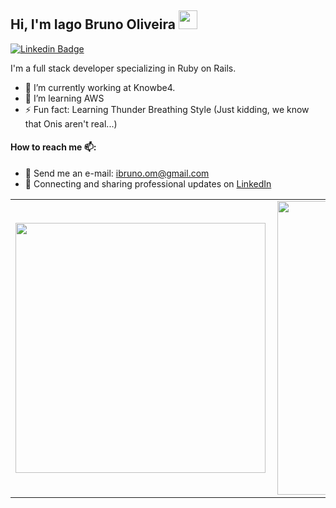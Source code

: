 ## Hi, I'm Iago Bruno Oliveira <img src="https://raw.githubusercontent.com/iampavangandhi/iampavangandhi/master/gifs/Hi.gif" width="30px"></h2>
[![Linkedin Badge](https://img.shields.io/badge/-LinkedIn-0e76a8?style=flat-square&logo=Linkedin&logoColor=white)](https://www.linkedin.com/in/iago-oliveira-8b72aa87/)

I'm a full stack developer specializing in Ruby on Rails.

-  🔭 I’m currently working at Knowbe4.
-  🌱 I’m learning AWS
-  ⚡ Fun fact: Learning Thunder Breathing Style (Just kidding, we know that Onis aren't real...)

#### How to reach me 📫:
- 📨 Send me an e-mail: ibruno.om@gmail.com
- 💼 Connecting and sharing professional updates on <a href="https://www.linkedin.com/in/iago-oliveira-8b72aa87/">LinkedIn</a>

<center>
  <table>
    <tr>
        <td><img width="400px" align="left" src="https://github-readme-stats.vercel.app/api/top-langs/?username=ibruno-om&hide=html&layout=compact&theme=tokyonight" /></td>
        <td><img width="470px" align="left" src="https://github-readme-stats.vercel.app/api?username=ibruno-om&theme=tokyonight" /></td>
    </tr>   
  </table>
</center>
